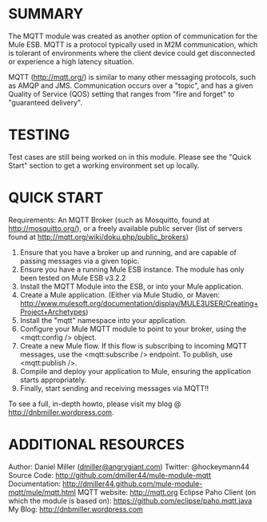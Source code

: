 
SUMMARY
=======
The MQTT module was created as another option of communication for the Mule ESB.  MQTT is a protocol typically
used in M2M communication, which is tolerant of environments where the client device could get disconnected or
experience a high latency situation.

MQTT (http://mqtt.org/) is similar to many other messaging protocols, such as AMQP and JMS.  Communication occurs over a "topic", and
has a given Quality of Service (QOS) setting that ranges from "fire and forget" to "guaranteed delivery".

TESTING
=======

Test cases are still being worked on in this module.  Please see the "Quick Start" section to get a working environment
set up locally.

QUICK START
===========

Requirements:  An MQTT Broker (such as Mosquitto, found at http://mosquitto.org/), or a freely available public server (list of servers found at http://mqtt.org/wiki/doku.php/public_brokers)

1)  Ensure that you have a broker up and running, and are capable of passing messages via a given topic.
2)  Ensure you have a running Mule ESB instance.  The module has only been tested on Mule ESB v3.2.2
3)  Install the MQTT Module into the ESB, or into your Mule application.
4)  Create a Mule application. (Either via Mule Studio, or Maven:  http://www.mulesoft.org/documentation/display/MULE3USER/Creating+Project+Archetypes)
5)  Install the "mqtt" namespace into your application.
6)  Configure your Mule MQTT module to point to your broker, using the <mqtt:config /> object.
7)  Create a new Mule flow.  If this flow is subscribing to incoming MQTT messages, use the <mqtt:subscribe /> endpoint.  To publish, use <mqtt:publish />.
8)  Compile and deploy your application to Mule, ensuring the application starts appropriately.
9)  Finally, start sending and receiving messages via MQTT!!

To see a full, in-depth howto, please visit my blog @ http://dnbmiller.wordpress.com.

ADDITIONAL RESOURCES
====================

Author:  Daniel Miller (dmiller@angrygiant.com)
Twitter:  @hockeymann44
Source Code:  http://github.com/dmiller44/mule-module-mqtt
Documentation:  http://dmiller44.github.com/mule-module-mqtt/mule/mqtt.html
MQTT website:  http://mqtt.org
Eclipse Paho Client (on which the module is based on):  https://github.com/eclipse/paho.mqtt.java
My Blog:  http://dnbmiller.wordpress.com

